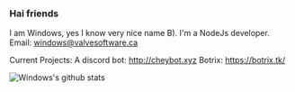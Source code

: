 ### Hai friends
<!--
**WindowsCmd/Windowscmd** is a ✨ _special_ ✨ repository because its `README.md` (this file) appears on your GitHub profile.

Here are some ideas to get you started:

- 🔭 I’m currently working on ...
- 🌱 I’m currently learning ...
- 👯 I’m looking to collaborate on ...
- 🤔 I’m looking for help with ...
- 💬 Ask me about ...
- 📫 How to reach me: ...
- 😄 Pronouns: ...
- ⚡ Fun fact: ...
-->

I am Windows, yes I know very nice name B). I'm a NodeJs developer. Email: windows@valvesoftware.ca

Current Projects: 
A discord bot: http://cheybot.xyz
Botrix: https://botrix.tk/


![Windows's github stats](https://github-readme-stats.vercel.app/api?username=windowscmd&show_icons=true&theme=synthwave&count_private=true)
